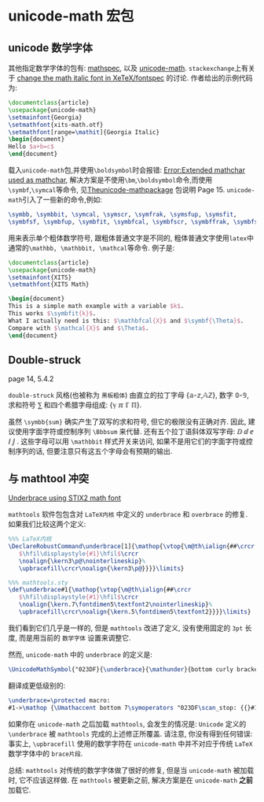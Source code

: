 # unicode-math 宏包

[unicode-math]: https://ctan.org/pkg/unicode-math

## unicode 数学字体

[mathspec]: https://ctan.org/pkg/mathspec
[change the math italic font in XeTeX/fontspec]: https://tex.stackexchange.com/questions/11058/how-do-i-change-the-math-italic-font-in-xetex-fontspec
[Error:Extended mathchar used as mathchar]: https://tex.stackexchange.com/questions/431013/error-extended-mathchar-used-as-mathchar-when-using-bm
[Theunicode-mathpackage]: https://mirrors.bfsu.edu.cn/CTAN/macros/unicodetex/latex/unicode-math/unicode-math.pdf

其他指定数学字体的包有: [mathspec][], 以及 [unicode-math][].
`stackexchange`上有关于 [change the math italic font in XeTeX/fontspec][] 的讨论. 作者给出的示例代码为:

```latex
\documentclass{article}
\usepackage{unicode-math}
\setmainfont{Georgia}
\setmathfont{xits-math.otf}
\setmathfont[range=\mathit]{Georgia Italic}
\begin{document}
Hello $a+b=c$
\end{document}
```

载入`unicode-math`包,并使用`\boldsymbol`时会报错: [Error:Extended mathchar used as mathchar][],
解决方案是不使用`\bm`,`\boldsymbol`命令,而使用`\symbf`,`\symcal`等命令,
见[Theunicode-mathpackage][] 包说明 Page 15.
`unicode-math`引入了一些新的命令,例如:

```latex
\symbb, \symbbit, \symcal, \symscr, \symfrak, \symsfup, \symsfit,
\symbfsf, \symbfup, \symbfit, \symbfcal, \symbfscr, \symbffrak, \symbfsfup, \symbfsfit
```

用来表示单个粗体数学符号, 跟粗体普通文字是不同的,
粗体普通文字使用`latex`中通常的`\mathbb, \mathbbit, \mathcal`等命令. 例子是:

```latex
\documentclass{article}
\usepackage{unicode-math}
\setmainfont{XITS}
\setmathfont{XITS Math}

\begin{document}
This is a simple math example with a variable $k$.
This works $\symbfit{k}$.
What I actually need is this: $\mathbfcal{X}$ and $\symbf{\Theta}$.
Compare with $\mathcal{X}$ and $\Theta$.
\end{document}
```

## Double-struck

page 14, 5.4.2

`double-struck` 风格(也被称为 `黑板粗体`) 由直立的拉丁字母 {𝕒-𝕫,𝔸ℤ}, 数字 𝟘-𝟡, 求和符号 ⅀ 和四个希腊字母组成: {ℽ ℼ ℾ ℿ}.

虽然 `\symbb{sum}` 确实产生了双写的求和符号, 但它的极限没有正确对齐.
因此, 建议使用字面字符或控制序列 `\Bbbsum` 来代替.
还有五个拉丁语斜体双写字母: ⅅ ⅆ ⅇ ⅈ ⅉ .
这些字母可以用 `\mathbbit` 样式开关来访问, 如果不是用它们的字面字符或控制序列的话, 但要注意只有这五个字母会有预期的输出.

## 与 mathtool 冲突

[Underbrace using STIX2 math font](https://tex.stackexchange.com/questions/521394/underbrace-using-stix2-math-font)

`mathtools` 软件包包含对 `LaTeX内核` 中定义的 `underbrace` 和 `overbrace` 的修复.
如果我们比较这两个定义:

```latex
%%% LaTeX内核
\DeclareRobustCommand\underbrace[1]{\mathop{\vtop{\m@th\ialign{##\crcr
   $\hfil\displaystyle{#1}\hfil$\crcr
   \noalign{\kern3\p@\nointerlineskip}%
   \upbracefill\crcr\noalign{\kern3\p@}}}}\limits}

%%% mathtools.sty
\def\underbrace#1{\mathop{\vtop{\m@th\ialign{##\crcr
   $\hfil\displaystyle{#1}\hfil$\crcr
   \noalign{\kern.7\fontdimen5\textfont2\nointerlineskip}%
   \upbracefill\crcr\noalign{\kern.5\fontdimen5\textfont2}}}}\limits}
```

我们看到它们几乎是一样的, 但是 `mathtools` 改进了定义, 没有使用固定的 `3pt` 长度, 而是用当前的 `数学字体` 设置来调整它.

然而, `unicode-math` 中的 `underbrace` 的定义是:

```latex
\UnicodeMathSymbol{"023DF}{\underbrace}{\mathunder}{bottom curly bracket (mathematical use)}
```

翻译成更低级别的:

```latex
\underbrace=\protected macro:
#1->\mathop {\Umathaccent bottom 7\symoperators "023DF\scan_stop: {{}#1}}\limits
```

如果你在 `unicode-math` 之后加载 `mathtools`, 会发生的情况是:
`Unicode` 定义的 `\underbrace` 被 `mathtools` 完成的上述修正所覆盖.
请注意, 你没有得到任何错误:
事实上, `\upbracefill` 使用的数学字符在 `unicode-math` 中并不对应于传统 `LaTeX` 数学字体中的 `brace片段`.

总结: `mathtools` 对传统的数学字体做了很好的修复, 但是当 `unicode-math` 被加载时, 它不应该这样做.
在 `mathtools` 被更新之前, 解决方案是在 `unicode-math` **之前** 加载它.
